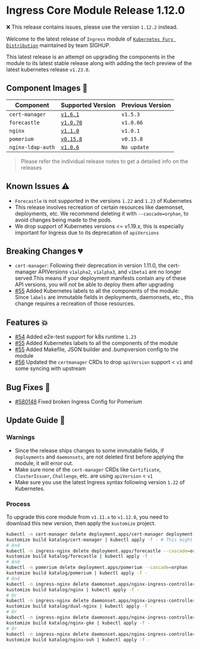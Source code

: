 # Ingress Core Module Release 1.12.0

:x: This release contains issues, please use the version `1.12.2` instead.

Welcome to the latest release of `Ingress` module of [`Kubernetes Fury
Distribution`](https://github.com/sighupio/fury-distribution) maintained by team
SIGHUP.

This latest release is an attempt on upgrading the components in the module to
its latest stable release along with adding the tech preview of the latest
kubernetes release `v1.23.0`.

## Component Images 🚢

| Component         | Supported Version                                                                      | Previous Version |
|-------------------|----------------------------------------------------------------------------------------|------------------|
| `cert-manager`    | [`v1.6.1`](https://github.com/jetstack/cert-manager/releases/tag/v1.6.1)               | `v1.5.3`         |
| `forecastle`      | [`v1.0.70`](https://github.com/stakater/Forecastle/releases/tag/v1.0.70)               | `v1.0.66`        |
| `nginx`           | [`v1.1.0`](https://github.com/kubernetes/ingress-nginx/releases/tag/controller-v1.1.0) | `v1.0.1`         |
| `pomerium`        | [`v0.15.8`](https://github.com/pomerium/pomerium/releases/tag/v0.15.8)                 | `v0.15.8`        |
| `nginx-ldap-auth` | [`v1.0.6`](https://github.com/tiagoapimenta/nginx-ldap-auth/tags)                      | `No update`      |

> Please refer the individual release notes to get a detailed info on the
> releases

## Known Issues ⚠️

- `Forecastle` is not supported in the versions `1.22` and `1.23` of Kubernetes
- This release involves recreation of certain resources like daemonset, deployments, etc. We recommend deleting it with `--cascade=orphan`, to avoid changes being made to the pods.
- We drop support of Kubernetes versions <= v1.19.x, this is especially
  important for Ingress due to its deprecation of `apiVersions`

## Breaking Changes 💔

- `cert-manager`:  Following their deprecation in version 1.11.0, the cert-manager APIVersions `v1alpha2`, `v1alpha3`, and `v1beta1` are no longer served.This means if your deployment manifests contain any of these API versions, you will not be able to deploy them after upgrading
- [#55](https://github.com/sighupio/fury-kubernetes-ingress/pull/55) Added Kubernetes labels to all the components of the module: Since `labels` are immutable fields in deployments, daemonsets, etc., this change requires a recreation of those resources.

## Features 💥

- [#54](https://github.com/sighupio/fury-kubernetes-ingress/pull/54) Added e2e-test support for k8s runtime `1.23`
- [#55](https://github.com/sighupio/fury-kubernetes-ingress/pull/55) Added Kubernetes labels to all the components of the module
- [#55](https://github.com/sighupio/fury-kubernetes-ingress/pull/55) Added Makefile, JSON builder and .bumpversion config to the module
- [#56](https://github.com/sighupio/fury-kubernetes-ingress/pull/56) Updated the
  `certmanager` CRDs to drop `apiVersion` support < `v1` and some syncing with upstream

## Bug Fixes 🐞

- [#580148](https://github.com/sighupio/fury-kubernetes-ingress/commit/580148d789ccb01b455196985f5b455a42f0f07f) Fixed broken Ingress Config for Pomerium

## Update Guide 🦮

### Warnings

- Since the release ships changes to some immutable fields, if `deployments` and `daemonsets`, are not deleted first before applying the module, it will error out.
- Make sure none of the `cert-manager` CRDs like `Certificate`, `ClusterIssuer`,
  `Challenge`, etc. are using `apiVersion` < `v1`
- Make sure you use the latest Ingress syntax following version `1.22` of Kubernetes.

### Process

To upgrade this core module from `v1.11.x` to `v1.12.0`, you need to download this new version, then apply the `kustomize` project.

```bash
kubectl -n cert-manager delete deployment.apps/cert-manager deployment.apps/cert-manager-cainjector deployment.apps/cert-manager-webhook --cascade=orphan
kustomize build katalog/cert-manager | kubectl apply -f - # This might need to be applied twice, if the deployments haven't come back up fast
# And
kubectl -n ingress-nginx delete deployment.apps/forecastle --cascade=orphan
kustomize build katalog/forecastle | kubectl apply -f -
# And
kubectl -n pomerium delete deployment.apps/pomerium --cascade=orphan
kustomize build katalog/pomerium | kubectl apply -f -
# And
kubectl -n ingress-nginx delete daemonset.apps/nginx-ingress-controller --cascade=orphan
kustomize build katalog/nginx | kubectl apply -f -
# Or
kubectl -n ingress-nginx delete daemonset.apps/nginx-ingress-controller-external daemonset.apps/nginx-ingress-controller-internal --cascade=orphan
kustomize build katalog/dual-nginx | kubectl apply -f -
# Or
kubectl -n ingress-nginx delete daemonset.apps/nginx-ingress-controller --cascade=orphan
kustomize build katalog/nginx-gke | kubectl apply -f -
# Or
kubectl -n ingress-nginx delete daemonset.apps/nginx-ingress-controller --cascade=orphan
kustomize build katalog/nginx-ovh | kubectl apply -f -
```
